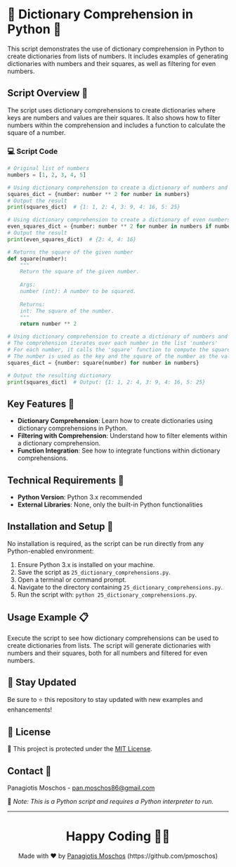 # 📜 Dictionary Comprehension in Python 🔧

This script demonstrates the use of dictionary comprehension in Python to create dictionaries from lists of numbers. It includes examples of generating dictionaries with numbers and their squares, as well as filtering for even numbers.

## Script Overview 📘

The script uses dictionary comprehensions to create dictionaries where keys are numbers and values are their squares. It also shows how to filter numbers within the comprehension and includes a function to calculate the square of a number.

### :computer: Script Code

```python
# Original list of numbers
numbers = [1, 2, 3, 4, 5]

# Using dictionary comprehension to create a dictionary of numbers and their squares
squares_dict = {number: number ** 2 for number in numbers}
# Output the result
print(squares_dict)  # {1: 1, 2: 4, 3: 9, 4: 16, 5: 25}

# Using dictionary comprehension to create a dictionary of even numbers and their squares
even_squares_dict = {number: number ** 2 for number in numbers if number % 2 == 0}
# Output the result
print(even_squares_dict)  # {2: 4, 4: 16}

# Returns the square of the given number
def square(number):
    """
    Return the square of the given number.
    
    Args:
    number (int): A number to be squared.
    
    Returns:
    int: The square of the number.
    """
    return number ** 2

# Using dictionary comprehension to create a dictionary of numbers and their squares
# The comprehension iterates over each number in the list 'numbers'
# For each number, it calls the 'square' function to compute the square of the number
# The number is used as the key and the square of the number as the value in the resulting dictionary
squares_dict = {number: square(number) for number in numbers}

# Output the resulting dictionary
print(squares_dict)  # Output: {1: 1, 2: 4, 3: 9, 4: 16, 5: 25}
```

## Key Features 🌟
- **Dictionary Comprehension**: Learn how to create dictionaries using dictionary comprehensions in Python.
- **Filtering with Comprehension**: Understand how to filter elements within a dictionary comprehension.
- **Function Integration**: See how to integrate functions within dictionary comprehensions.

## Technical Requirements 🔧
- **Python Version**: Python 3.x recommended
- **External Libraries**: None, only the built-in Python functionalities

## Installation and Setup 🚀
No installation is required, as the script can be run directly from any Python-enabled environment:

1. Ensure Python 3.x is installed on your machine.
2. Save the script as `25_dictionary_comprehensions.py`.
3. Open a terminal or command prompt.
4. Navigate to the directory containing `25_dictionary_comprehensions.py`.
5. Run the script with: `python 25_dictionary_comprehensions.py`.

## Usage Example 📋
Execute the script to see how dictionary comprehensions can be used to create dictionaries from lists. The script will generate dictionaries with numbers and their squares, both for all numbers and filtered for even numbers.

## 📢 Stay Updated

Be sure to ⭐ this repository to stay updated with new examples and enhancements!

## 📄 License
🔐 This project is protected under the [MIT License](https://mit-license.org/).


## Contact 📧
Panagiotis Moschos - pan.moschos86@gmail.com

🔗 *Note: This is a Python script and requires a Python interpreter to run.*

---
<h1 align=center>Happy Coding 👨‍💻 </h1>

<p align="center">
  Made with ❤️ by 
  <a href="https://www.linkedin.com/in/panagiotis-moschos" target="_blank">
  Panagiotis Moschos</a> (https://github.com/pmoschos)
</p>
